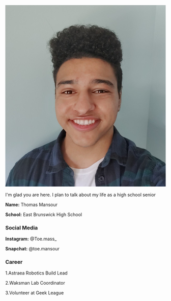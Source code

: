 ![image](/assets/images/rutgers.jpg)

I'm glad you are here. I plan to talk about my life as a high school senior

**Name:** Thomas Mansour

**School:** East Brunswick High School

### Social Media
**Instagram:** @Toe.mass_

**Snapchat:** @toe.mansour

### Career
  1.Astraea Robotics Build Lead
  
  2.Waksman Lab Coordinator
  
  3.Volunteer at Geek League
